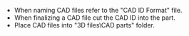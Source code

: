 - When naming CAD files refer to the "CAD ID Format" file. 
- When finalizing a CAD file cut the CAD ID into the part.
- Place CAD files into "3D files\CAD parts" folder.